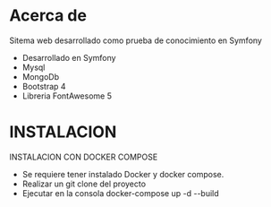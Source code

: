 # Acerca de

Sitema web desarrollado como prueba de conocimiento en Symfony

- Desarrollado en Symfony
- Mysql
- MongoDb
- Bootstrap 4
- Libreria FontAwesome 5

# INSTALACION

INSTALACION CON DOCKER COMPOSE <br>
<ul>
  <li> Se requiere tener instalado Docker y docker compose.</li>
  <li>Realizar un git clone del proyecto</li>
  <li>Ejecutar en la consola docker-compose up -d --build</li>
</ul>
